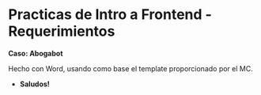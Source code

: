 # Practicas de Intro a Frontend - Requerimientos

**Caso: Abogabot**

Hecho con Word, usando como base el template proporcionado por el MC.

- **Saludos!**
